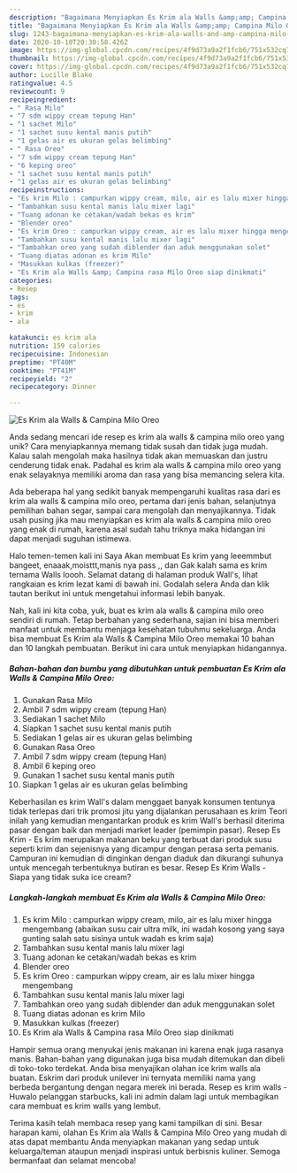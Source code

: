 ```yaml
---
description: "Bagaimana Menyiapkan Es Krim ala Walls &amp;amp; Campina Milo Oreo yang Sempurna"
title: "Bagaimana Menyiapkan Es Krim ala Walls &amp;amp; Campina Milo Oreo yang Sempurna"
slug: 1243-bagaimana-menyiapkan-es-krim-ala-walls-and-amp-campina-milo-oreo-yang-sempurna
date: 2020-10-10T20:30:58.426Z
image: https://img-global.cpcdn.com/recipes/4f9d73a9a2f1fcb6/751x532cq70/es-krim-ala-walls-campina-milo-oreo-foto-resep-utama.jpg
thumbnail: https://img-global.cpcdn.com/recipes/4f9d73a9a2f1fcb6/751x532cq70/es-krim-ala-walls-campina-milo-oreo-foto-resep-utama.jpg
cover: https://img-global.cpcdn.com/recipes/4f9d73a9a2f1fcb6/751x532cq70/es-krim-ala-walls-campina-milo-oreo-foto-resep-utama.jpg
author: Lucille Blake
ratingvalue: 4.5
reviewcount: 9
recipeingredient:
- " Rasa Milo"
- "7 sdm wippy cream tepung Han"
- "1 sachet Milo"
- "1 sachet susu kental manis putih"
- "1 gelas air es ukuran gelas belimbing"
- " Rasa Oreo"
- "7 sdm wippy cream tepung Han"
- "6 keping oreo"
- "1 sachet susu kental manis putih"
- "1 gelas air es ukuran gelas belimbing"
recipeinstructions:
- "Es krim Milo : campurkan wippy cream, milo, air es lalu mixer hingga mengembang (abaikan susu cair ultra milk, ini wadah kosong yang saya gunting salah satu sisinya untuk wadah es krim saja)"
- "Tambahkan susu kental manis lalu mixer lagi"
- "Tuang adonan ke cetakan/wadah bekas es krim"
- "Blender oreo"
- "Es krim Oreo : campurkan wippy cream, air es lalu mixer hingga mengembang"
- "Tambahkan susu kental manis lalu mixer lagi"
- "Tambahkan oreo yang sudah diblender dan aduk menggunakan solet"
- "Tuang diatas adonan es krim Milo"
- "Masukkan kulkas (freezer)"
- "Es Krim ala Walls &amp; Campina rasa Milo Oreo siap dinikmati"
categories:
- Resep
tags:
- es
- krim
- ala

katakunci: es krim ala 
nutrition: 159 calories
recipecuisine: Indonesian
preptime: "PT40M"
cooktime: "PT41M"
recipeyield: "2"
recipecategory: Dinner

---
```



![Es Krim ala Walls &amp; Campina Milo Oreo](https://img-global.cpcdn.com/recipes/4f9d73a9a2f1fcb6/751x532cq70/es-krim-ala-walls-campina-milo-oreo-foto-resep-utama.jpg)

Anda sedang mencari ide resep es krim ala walls &amp; campina milo oreo yang unik? Cara menyiapkannya memang tidak susah dan tidak juga mudah. Kalau salah mengolah maka hasilnya tidak akan memuaskan dan justru cenderung tidak enak. Padahal es krim ala walls &amp; campina milo oreo yang enak selayaknya memiliki aroma dan rasa yang bisa memancing selera kita.

Ada beberapa hal yang sedikit banyak mempengaruhi kualitas rasa dari es krim ala walls &amp; campina milo oreo, pertama dari jenis bahan, selanjutnya pemilihan bahan segar, sampai cara mengolah dan menyajikannya. Tidak usah pusing jika mau menyiapkan es krim ala walls &amp; campina milo oreo yang enak di rumah, karena asal sudah tahu triknya maka hidangan ini dapat menjadi suguhan istimewa.

Halo temen-temen kali ini Saya Akan membuat Es krim yang leeemmbut bangeet, enaaak,moisttt,manis nya pass ,, dan Gak kalah sama es krim ternama Walls loooh. Selamat datang di halaman produk Wall&#39;s, lihat rangkaian es krim lezat kami di bawah ini. Godalah selera Anda dan klik tautan berikut ini untuk mengetahui informasi lebih banyak.


Nah, kali ini kita coba, yuk, buat es krim ala walls &amp; campina milo oreo sendiri di rumah. Tetap berbahan yang sederhana, sajian ini bisa memberi manfaat untuk membantu menjaga kesehatan tubuhmu sekeluarga. Anda bisa membuat Es Krim ala Walls &amp; Campina Milo Oreo memakai 10 bahan dan 10 langkah pembuatan. Berikut ini cara untuk menyiapkan hidangannya.

<!--inarticleads1-->

##### Bahan-bahan dan bumbu yang dibutuhkan untuk pembuatan Es Krim ala Walls &amp; Campina Milo Oreo:

1. Gunakan  Rasa Milo
1. Ambil 7 sdm wippy cream (tepung Han)
1. Sediakan 1 sachet Milo
1. Siapkan 1 sachet susu kental manis putih
1. Sediakan 1 gelas air es ukuran gelas belimbing
1. Gunakan  Rasa Oreo
1. Ambil 7 sdm wippy cream (tepung Han)
1. Ambil 6 keping oreo
1. Gunakan 1 sachet susu kental manis putih
1. Siapkan 1 gelas air es ukuran gelas belimbing


Keberhasilan es krim Wall&#39;s dalam menggaet banyak konsumen tentunya tidak terlepas dari trik promosi jitu yang dijalankan perusahaan es krim Teori inilah yang kemudian mengantarkan produk es krim Wall&#39;s berhasil diterima pasar dengan baik dan menjadi market leader (pemimpin pasar). Resep Es Krim - Es krim merupakan makanan beku yang terbuat dari produk susu seperti krim dan sejenisnya yang dicampur dengan perasa serta pemanis. Campuran ini kemudian di dinginkan dengan diaduk dan dikurangi suhunya untuk mencegah terbentuknya butiran es besar. Resep Es Krim Walls - Siapa yang tidak suka ice cream? 

<!--inarticleads2-->

##### Langkah-langkah membuat Es Krim ala Walls &amp; Campina Milo Oreo:

1. Es krim Milo : campurkan wippy cream, milo, air es lalu mixer hingga mengembang (abaikan susu cair ultra milk, ini wadah kosong yang saya gunting salah satu sisinya untuk wadah es krim saja)
1. Tambahkan susu kental manis lalu mixer lagi
1. Tuang adonan ke cetakan/wadah bekas es krim
1. Blender oreo
1. Es krim Oreo : campurkan wippy cream, air es lalu mixer hingga mengembang
1. Tambahkan susu kental manis lalu mixer lagi
1. Tambahkan oreo yang sudah diblender dan aduk menggunakan solet
1. Tuang diatas adonan es krim Milo
1. Masukkan kulkas (freezer)
1. Es Krim ala Walls &amp; Campina rasa Milo Oreo siap dinikmati


Hampir semua orang menyukai jenis makanan ini karena enak juga rasanya manis. Bahan-bahan yang digunakan juga bisa mudah ditemukan dan dibeli di toko-toko terdekat. Anda bisa menyajikan olahan ice krim walls ala buatan. Eskrim dari produk unilever ini ternyata memiliki nama yang berbeda bergantung dengan negara merek ini berada. Resep es krim walls - Huwalo pelanggan starbucks, kali ini admin dalam lagi untuk membagikan cara membuat es krim walls yang lembut. 

Terima kasih telah membaca resep yang kami tampilkan di sini. Besar harapan kami, olahan Es Krim ala Walls &amp; Campina Milo Oreo yang mudah di atas dapat membantu Anda menyiapkan makanan yang sedap untuk keluarga/teman ataupun menjadi inspirasi untuk berbisnis kuliner. Semoga bermanfaat dan selamat mencoba!
